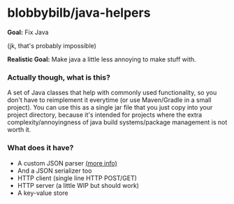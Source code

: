 # blobbybilb/java-helpers

**Goal:** Fix Java

(jk, that's probably impossible)

**Realistic Goal:** Make java a little less annoying to make stuff with.

### Actually though, what is this?

A set of Java classes that help with commonly used functionality,
so you don't have to reimplement it everytime (or use Maven/Gradle in a small project).
You can use this as a single jar file that you just copy into your project directory,
because it's intended for projects where the extra complexity/annoyingness of
java build systems/package management is not worth it.

### What does it have?

- A custom JSON parser [(more info)](https://github.com/blobbybilb/java-helpers/tree/master/src/Helpers/JSON#readme)
- And a JSON serializer too
- HTTP client (single line HTTP POST/GET)
- HTTP server (a little WIP but should work)
- A key-value store